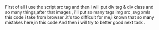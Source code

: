 First of all i use the script src tag and then i will put div tag & div class and so many things,after that images , i'll put so many tags img src ,svg xmls this code i take from browser .it's too difficult for me,i known that so many mistakes here,in this code.And then i will try to better good next task . 
